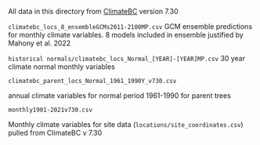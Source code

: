 All data in this directory from [ClimateBC](https://climatebc.ca/)  version 7.30

`climatebc_locs_8_ensembleGCMs2011-2100MP.csv` GCM ensemble predictions for monthly climate variables. 8 models included in ensemble justified by Mahony et al. 2022

`historical normals/climatebc_locs_Normal_[YEAR]-[YEAR]MP.csv`
30 year climate normal monthly variables 

`climatebc_parent_locs_Normal_1961_1990Y_v730.csv` 

annual climate variables for normal period 1961-1990 for parent trees

`monthly1901-2021v730.csv`

Monthly climate variables for site data (`locations/site_coordinates.csv`) pulled from ClimateBC v 7.30

